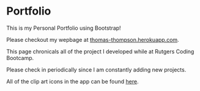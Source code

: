# Portfolio
This is my Personal Portfolio using Bootstrap!

Please checkout my wepbage at [thomas-thompson.herokuapp.com](http://thomas-thompson.herokuapp.com/).

This page chronicals all of the project I developed while at Rutgers Coding Bootcamp.

Please check in periodically since I am constantly adding new projects.

All of the clip art icons in the app can be found [here](http://www.flaticon.com/).
